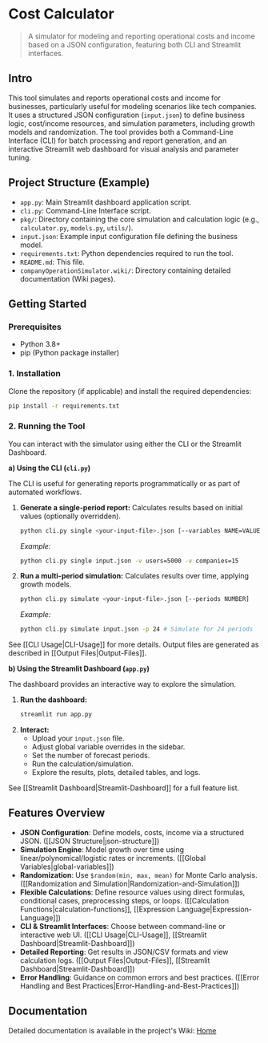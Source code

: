 # Cost Calculator

> A simulator for modeling and reporting operational costs and income based on a JSON configuration, featuring both CLI and Streamlit interfaces.

## Intro

This tool simulates and reports operational costs and income for businesses, particularly useful for modeling scenarios like tech companies. It uses a structured JSON configuration (`input.json`) to define business logic, cost/income resources, and simulation parameters, including growth models and randomization. The tool provides both a Command-Line Interface (CLI) for batch processing and report generation, and an interactive Streamlit web dashboard for visual analysis and parameter tuning.

## Project Structure (Example)

*   `app.py`: Main Streamlit dashboard application script.
*   `cli.py`: Command-Line Interface script.
*   `pkg/`: Directory containing the core simulation and calculation logic (e.g., `calculator.py`, `models.py`, `utils/`).
*   `input.json`: Example input configuration file defining the business model.
*   `requirements.txt`: Python dependencies required to run the tool.
*   `README.md`: This file.
*   `companyOperationSimulator.wiki/`: Directory containing detailed documentation (Wiki pages).

## Getting Started

### Prerequisites

*   Python 3.8+
*   pip (Python package installer)

### 1. Installation

Clone the repository (if applicable) and install the required dependencies:

```bash
pip install -r requirements.txt
```

### 2. Running the Tool

You can interact with the simulator using either the CLI or the Streamlit Dashboard.

**a) Using the CLI (`cli.py`)**

The CLI is useful for generating reports programmatically or as part of automated workflows.

1.  **Generate a single-period report:**
    Calculates results based on initial values (optionally overridden).

    ```bash
    python cli.py single <your-input-file>.json [--variables NAME=VALUE...]
    ```
    *Example:*
    ```bash
    python cli.py single input.json -v users=5000 -v companies=15
    ```

2.  **Run a multi-period simulation:**
    Calculates results over time, applying growth models.

    ```bash
    python cli.py simulate <your-input-file>.json [--periods NUMBER]
    ```
    *Example:*
    ```bash
    python cli.py simulate input.json -p 24 # Simulate for 24 periods
    ```

See [[CLI Usage|CLI-Usage]] for more details. Output files are generated as described in [[Output Files|Output-Files]].

**b) Using the Streamlit Dashboard (`app.py`)**

The dashboard provides an interactive way to explore the simulation.

1.  **Run the dashboard:**
    ```bash
    streamlit run app.py
    ```
2.  **Interact:**
    *   Upload your `input.json` file.
    *   Adjust global variable overrides in the sidebar.
    *   Set the number of forecast periods.
    *   Run the calculation/simulation.
    *   Explore the results, plots, detailed tables, and logs.

See [[Streamlit Dashboard|Streamlit-Dashboard]] for a full feature list.

## Features Overview

*   **JSON Configuration**: Define models, costs, income via a structured JSON. ([[JSON Structure|json-structure]])
*   **Simulation Engine**: Model growth over time using linear/polynomical/logistic rates or increments. ([[Global Variables|global-variables]])
*   **Randomization**: Use `$random(min, max, mean)` for Monte Carlo analysis. ([[Randomization and Simulation|Randomization-and-Simulation]])
*   **Flexible Calculations**: Define resource values using direct formulas, conditional cases, preprocessing steps, or loops. ([[Calculation Functions|calculation-functions]], [[Expression Language|Expression-Language]])
*   **CLI & Streamlit Interfaces**: Choose between command-line or interactive web UI. ([[CLI Usage|CLI-Usage]], [[Streamlit Dashboard|Streamlit-Dashboard]])
*   **Detailed Reporting**: Get results in JSON/CSV formats and view calculation logs. ([[Output Files|Output-Files]], [[Streamlit Dashboard|Streamlit-Dashboard]])
*   **Error Handling**: Guidance on common errors and best practices. ([[Error Handling and Best Practices|Error-Handling-and-Best-Practices]])

## Documentation

Detailed documentation is available in the project's Wiki: [Home](https://github.com/02loveslollipop/companyOperationSimulator/wiki)
